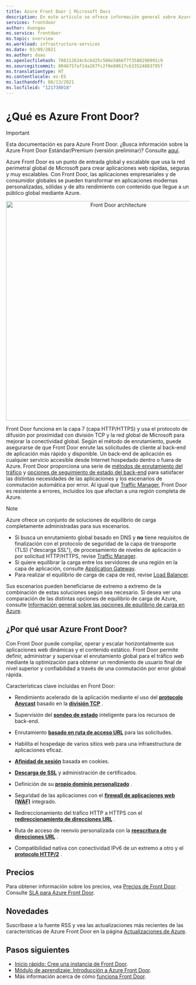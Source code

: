 ```yaml
---
title: Azure Front Door | Microsoft Docs
description: En este artículo se ofrece información general sobre Azure Front Door.
services: frontdoor
author: duongau
ms.service: frontdoor
ms.topic: overview
ms.workload: infrastructure-services
ms.date: 03/09/2021
ms.author: duau
ms.openlocfilehash: 708112634c6c6d25c506e5866f7f3588298991c9
ms.sourcegitcommit: 0046757af1da267fc2f0e88617c633524883795f
ms.translationtype: HT
ms.contentlocale: es-ES
ms.lasthandoff: 08/13/2021
ms.locfileid: "121738018"
---
```

# <a name="what-is-azure-front-door"></a>¿Qué es Azure Front Door?

> [!IMPORTANT]
> Esta documentación es para Azure Front Door. ¿Busca información sobre la Azure Front Door Estándar/Premium (versión preliminar)? Consulte [aquí](standard-premium/overview.md).

Azure Front Door es un punto de entrada global y escalable que usa la red perimetral global de Microsoft para crear aplicaciones web rápidas, seguras y muy escalables. Con Front Door, las aplicaciones empresariales y de consumidor globales se pueden transformar en aplicaciones modernas personalizadas, sólidas y de alto rendimiento con contenido que llegue a un público global mediante Azure.

<p align="center">
  <img src="./media/front-door-overview/front-door-visual-diagram.png" alt="Front Door architecture" width="600" title="Azure Front Door">
</p>

Front Door funciona en la capa 7 (capa HTTP/HTTPS) y usa el protocolo de difusión por proximidad con división TCP y la red global de Microsoft para mejorar la conectividad global. Según el método de enrutamiento, puede asegurarse de que Front Door enrute las solicitudes de cliente al back-end de aplicación más rápido y disponible. Un back-end de aplicación es cualquier servicio accesible desde Internet hospedado dentro o fuera de Azure. Front Door proporciona una serie de [métodos de enrutamiento del tráfico](front-door-routing-methods.md) y [opciones de seguimiento de estado del back-end](front-door-health-probes.md) para satisfacer las distintas necesidades de las aplicaciones y los escenarios de conmutación automática por error. Al igual que [Traffic Manager](../traffic-manager/traffic-manager-overview.md), Front Door es resistente a errores, incluidos los que afectan a una región completa de Azure.

>[!NOTE]
> Azure ofrece un conjunto de soluciones de equilibrio de carga completamente administradas para sus escenarios. 
> * Si busca un enrutamiento global basado en DNS y **no** tiene requisitos de finalización con el protocolo de seguridad de la capa de transporte (TLS) ("descarga SSL"), de procesamiento de niveles de aplicación o por solicitud HTTP/HTTPS, revise [Traffic Manager](../traffic-manager/traffic-manager-overview.md). 
> * Si quiere equilibrar la carga entre los servidores de una región en la capa de aplicación, consulte [Application Gateway](../application-gateway/overview.md).
> * Para realizar el equilibrio de carga de capa de red, revise [Load Balancer](../load-balancer/load-balancer-overview.md). 
> 
> Sus escenarios pueden beneficiarse de extremo a extremo de la combinación de estas soluciones según sea necesario.
> Si desea ver una comparación de las distintas opciones de equilibrio de carga de Azure, consulte [Información general sobre las opciones de equilibrio de carga en Azure](/azure/architecture/guide/technology-choices/load-balancing-overview).

## <a name="why-use-azure-front-door"></a>¿Por qué usar Azure Front Door?

Con Front Door puede compilar, operar y escalar horizontalmente sus aplicaciones web dinámicas y el contenido estático. Front Door permite definir, administrar y supervisar el enrutamiento global para el tráfico web mediante la optimización para obtener un rendimiento de usuario final de nivel superior y confiabilidad a través de una conmutación por error global rápida.

Características clave incluidas en Front Door:

* Rendimiento acelerado de la aplicación mediante el uso del **[protocolo Anycast](front-door-routing-architecture.md#anycast)** basado en la **[división TCP](front-door-routing-architecture.md#splittcp)** .

* Supervisión del **[sondeo de estado](front-door-health-probes.md)** inteligente para los recursos de back-end.

*  Enrutamiento **[basado en ruta de acceso URL](front-door-route-matching.md)** para las solicitudes.

* Habilita el hospedaje de varios sitios web para una infraestructura de aplicaciones eficaz. 

* **[Afinidad de sesión](front-door-routing-methods.md#affinity)** basada en cookies.

* **[Descarga de SSL](front-door-custom-domain-https.md)** y administración de certificados.

* Definición de su **[propio dominio personalizado](front-door-custom-domain.md)** . 

* Seguridad de las aplicaciones con el **[firewall de aplicaciones web (WAF)](../web-application-firewall/overview.md)** integrado.

* Redireccionamiento del tráfico HTTP a HTTPS con el **[redireccionamiento de direcciones URL](front-door-url-redirect.md)** .

* Ruta de acceso de reenvío personalizada con la **[reescritura de direcciones URL](front-door-url-rewrite.md)** .

* Compatibilidad nativa con conectividad IPv6 de un extremo a otro y el **[protocolo HTTP/2](front-door-http2.md)** .

## <a name="pricing"></a>Precios

Para obtener información sobre los precios, vea [Precios de Front Door](https://azure.microsoft.com/pricing/details/frontdoor/). Consulte [SLA para Azure Front Door](https://azure.microsoft.com/support/legal/sla/frontdoor/v1_0/).

## <a name="whats-new"></a>Novedades

Suscríbase a la fuente RSS y vea las actualizaciones más recientes de las características de Azure Front Door en la página [Actualizaciones de Azure](https://azure.microsoft.com/updates/?category=networking&query=Azure%20Front%20Door).

## <a name="next-steps"></a>Pasos siguientes

- [Inicio rápido: Cree una instancia de Front Door](quickstart-create-front-door.md).
- [Módulo de aprendizaje: Introducción a Azure Front Door](/learn/modules/intro-to-azure-front-door/).
- Más información acerca de cómo [funciona Front Door](front-door-routing-architecture.md).
